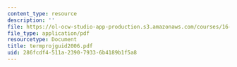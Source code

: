 ```yaml
---
content_type: resource
description: ''
file: https://ol-ocw-studio-app-production.s3.amazonaws.com/courses/16-423j-aerospace-biomedical-and-life-support-engineering-spring-2006/286fcdf4511a239079336b4189b1f5a8_termprojguid2006.pdf
file_type: application/pdf
resourcetype: Document
title: termprojguid2006.pdf
uid: 286fcdf4-511a-2390-7933-6b4189b1f5a8
---
```

